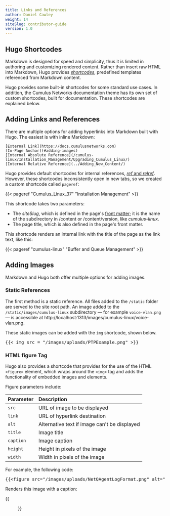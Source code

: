 ```yaml
---
title: Links and References
author: Daniel Cawley
weight: 14
siteSlug: contributor-guide
version: 1.0
---
```


## Hugo Shortcodes

Markdown is designed for speed and simplicity, thus it is limited in authoring
and customizing rendered content. Rather than insert raw HTML into Markdown,
Hugo provides [*shortcodes*](https://gohugo.io/content-management/shortcodes/),
predefined templates referenced from Markdown content.

Hugo provides some built-in shortcodes for some standard use cases. In addition,
the Cumulus Networks documentation theme has its own set of custom shortcodes,
built for documentation. These shortcodes are explained below.

## Adding Links and References

There are multiple options for adding hyperlinks into Markdown built with Hugo.
The easiest is with inline Markdown:

```
[External Link](https://docs.cumulusnetworks.com)
[In-Page Anchor](#adding-images)
[Internal Absolute Reference](/cumulus-linux/Installation_Management/Upgrading_Cumulus_Linux/)
[Internal Relative Reference](../Adding_New_Content/)
```

Hugo provides default shortcodes for internal references,
[*ref* and *relref*](https://gohugo.io/content-management/shortcodes/#ref-and-relref).
However, these shortcodes inconsistently open in new tabs, so we created a custom
shortcode called `pageref`:

{{&lt; pageref "Cumulus_Linux_37" "Installation Management" >}}

This shortcode takes two parameters:

- The _siteSlug_, which is defined in the page's [front matter](../Adding_New_Content/#front-matter);
  it is the name of the subdirectory in /content or /content/version, like _cumulus-linux_.
- The page title, which is also defined in the page's front matter.

This shortcode renders an internal link with the title of the page as the link text, like this:

{{< pageref "cumulus-linux" "Buffer and Queue Management" >}}

## Adding Images

Markdown and Hugo both offer multiple options for adding images.

### Static References

The first method is a static reference. All files added to the `/static`
folder are served to the site root path. An image added to the
`/static/images/cumulus-linux` subdirectory &mdash; for example `voice-vlan.png`
&mdash; is accessible at http://localhost:1313/images/cumulus-linux/voice-vlan.png.

These static images can be added with the `img` shortcode, shown below.

<pre>{{&lt; img src = "/images/uploads/PTPExample.png" >}}</pre>


### HTML figure Tag

Hugo also provides a shortcode that provides for the use of the HTML `<figure>`
element, which wraps around the `<img>` tag and adds the functionality of embedded
images and elements.

Figure parameters include:

| Parameter     |   Description |
| :---------    |  :----------- |
| `src`    |   URL of image to be displayed |
| `link`   |   URL of hyperlink destination |
| `alt` | Alternative text if image can't be displayed |
| `title` | Image title |
| `caption`| Image caption |
| `height` | Height in pixels of the image |
| `width` | Width in pixels of the image |

For example, the following code:

<pre>{{&lt;figure src="/images/uploads/NetQAgentLogFormat.png" alt="NetQAgentLogFormat.png" caption="NetQ Agent log format" height="50px" >}}</pre>

Renders this image with a caption:

{{<figure src="/images/uploads/NetQAgentLogFormat.png" alt="NetQAgentLogFormat.png" caption="NetQ Agent log format" height="50px" >}}
